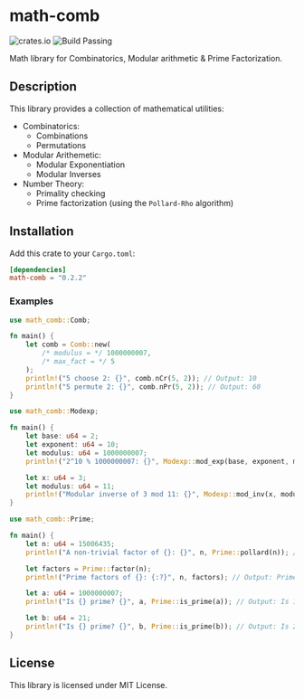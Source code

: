 # math-comb 
![crates.io](https://img.shields.io/crates/v/math-comb.svg) ![Build Passing](https://github.com/Ashwin-1709/math-comb/actions/workflows/rust.yml/badge.svg)

Math library for Combinatorics, Modular arithmetic & Prime Factorization.

## Description

This library provides a collection of mathematical utilities:
- Combinatorics:
    - Combinations
    - Permutations
- Modular Arithemetic:
    - Modular Exponentiation
    - Modular Inverses
- Number Theory:
    - Primality checking
    - Prime factorization (using the `Pollard-Rho` algorithm)

## Installation

Add this crate to your `Cargo.toml`:

```toml
[dependencies]
math-comb = "0.2.2"
```

### Examples
```rust
use math_comb::Comb;

fn main() {
    let comb = Comb::new(
        /* modulus = */ 1000000007,
        /* max_fact = */ 5
    );
    println!("5 choose 2: {}", comb.nCr(5, 2)); // Output: 10
    println!("5 permute 2: {}", comb.nPr(5, 2)); // Output: 60
}
```

```rust
use math_comb::Modexp;

fn main() {
    let base: u64 = 2;
    let exponent: u64 = 10;
    let modulus: u64 = 1000000007;
    println!("2^10 % 1000000007: {}", Modexp::mod_exp(base, exponent, modulus)); // Output: 1024

    let x: u64 = 3;
    let modulus: u64 = 11;
    println!("Modular inverse of 3 mod 11: {}", Modexp::mod_inv(x, modulus)); // Output: 4
}
```

```rust
use math_comb::Prime;

fn main() {
    let n: u64 = 15006435;
    println!("A non-trivial factor of {}: {}", n, Prime::pollard(n)); // Output: A non-trivial factor of 15006435: 3 or 5 or 1000429

    let factors = Prime::factor(n);
    println!("Prime factors of {}: {:?}", n, factors); // Output: Prime factors of 15006435: [3, 5, 1000429]

    let a: u64 = 1000000007;
    println!("Is {} prime? {}", a, Prime::is_prime(a)); // Output: Is 1000000007 prime? true

    let b: u64 = 21;
    println!("Is {} prime? {}", b, Prime::is_prime(b)); // Output: Is 21 prime? false
}
```

## License

This library is licensed under MIT License.